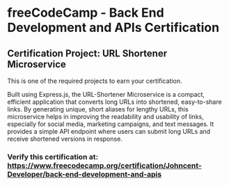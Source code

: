# freeCodeCamp - Back End Development and APIs Certification
## Certification Project: URL Shortener Microservice
This is one of the required projects to earn your certification.

Built using Express.js, the URL-Shortener Microservice is a compact, efficient application that converts long URLs into shortened, easy-to-share links. By generating unique, short aliases for lengthy URLs, this microservice helps in improving the readability and usability of links, especially for social media, marketing campaigns, and text messages. It provides a simple API endpoint where users can submit long URLs and receive shortened versions in response.

### Verify this certification at: https://www.freecodecamp.org/certification/Johncent-Developer/back-end-development-and-apis
